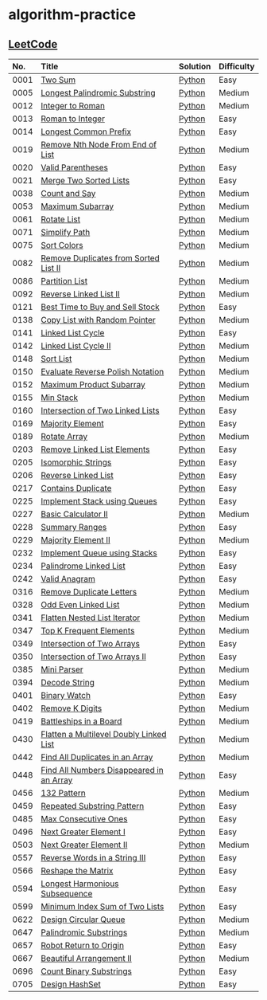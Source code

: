# algorithm-practice

## [LeetCode](https://leetcode.com/)

| No.  | Title                                                                                                               | Solution                                                                                                        | Difficulty |
| :--- | :------------------------------------------------------------------------------------------------------------------ | :-------------------------------------------------------------------------------------------------------------- | :--------- |
| 0001 | [Two Sum](https://leetcode.com/problems/two-sum/)                                                                   | [Python](./leetcode/python/0001-Two-Sum/TwoSum.py)                                                              | Easy       |
| 0005 | [Longest Palindromic Substring](https://leetcode.com/problems/longest-palindromic-substring/)                       | [Python](./leetcode/python/0005-Longest-Palindromic-Substring/LongestPalindromicSubstring.py)                   | Medium     |
| 0012 | [Integer to Roman](https://leetcode.com/problems/integer-to-roman/)                                                 | [Python](./leetcode/python/0012-Integer-to-Roman/IntegertoRoman.py)                                             | Medium     |
| 0013 | [Roman to Integer](https://leetcode.com/problems/roman-to-integer/)                                                 | [Python](./leetcode/python/0013-Roman-to-Integer/RomantoInteger.py)                                             | Easy       |
| 0014 | [Longest Common Prefix](https://leetcode.com/problems/longest-common-prefix/)                                       | [Python](./leetcode/python/0014-Longest-Common-Prefix/LongestCommonPrefix.py)                                   | Easy       |
| 0019 | [Remove Nth Node From End of List](https://leetcode.com/problems/remove-nth-node-from-end-of-list/)                 | [Python](./leetcode/python/0019-Remove-Nth-Node-From-End-of-List/RemoveNthNodeFromEndofList.py)                 | Medium     |
| 0020 | [Valid Parentheses](https://leetcode.com/problems/valid-parentheses/)                                               | [Python](./leetcode/python/0020-Valid-Parentheses/ValidParentheses.py)                                          | Easy       |
| 0021 | [Merge Two Sorted Lists](https://leetcode.com/problems/merge-two-sorted-lists/)                                     | [Python](./leetcode/python/0021-Merge-Two-Sorted-Lists/MergeTwoSortedLists.py)                                  | Easy       |
| 0038 | [Count and Say](https://leetcode.com/problems/count-and-say/)                                                       | [Python](./leetcode/python/0038-Count-and-Say/CountandSay.py)                                                   | Medium     |
| 0053 | [Maximum Subarray](https://leetcode.com/problems/maximum-subarray/)                                                 | [Python](./leetcode/python/0053-Maximum-Subarray/ＭaximumSubarray.py)                                           | Medium     |
| 0061 | [Rotate List](https://leetcode.com/problems/rotate-list/)                                                           | [Python](./leetcode/python/0061-Rotate-List/RotateList.py)                                                      | Medium     |
| 0071 | [Simplify Path](https://leetcode.com/problems/simplify-path/)                                                       | [Python](./leetcode/python/0071-Simplify-Path/SimplifyPath.py)                                                  | Medium     |
| 0075 | [Sort Colors](https://leetcode.com/problems/sort-colors/)                                                           | [Python](./leetcode/python/0075-Sort-Colors/SortColors.py)                                                      | Medium     |
| 0082 | [Remove Duplicates from Sorted List II](https://leetcode.com/problems/remove-duplicates-from-sorted-list-ii/)       | [Python](./leetcode/python/0082-Remove-Duplicates-from-Sorted-List-II/RemoveDuplicatesfromSortedListII.py)      | Medium     |
| 0086 | [Partition List](https://leetcode.com/problems/partition-list/)                                                     | [Python](./leetcode/python/0086-Partition-List/PartitionList.py)                                                | Medium     |
| 0092 | [Reverse Linked List II](https://leetcode.com/problems/reverse-linked-list-ii/)                                     | [Python](./leetcode/python/0092–Reverse–Linked-List-II/ReverseLinkedListII.py)                                  | Medium     |
| 0121 | [Best Time to Buy and Sell Stock](https://leetcode.com/problems/best-time-to-buy-and-sell-stock/)                   | [Python](./leetcode/python/0121-Best-Time-to-Buy-and-Sell-Stock/BestTimetoBuyandSellStock.py)                   | Easy       |
| 0138 | [Copy List with Random Pointer](https://leetcode.com/problems/copy-list-with-random-pointer/)                       | [Python](./leetcode/python/0138-Copy-List-with-Random-Pointer/CopyListwithRandomPointer.py)                     | Medium     |
| 0141 | [Linked List Cycle](https://leetcode.com/problems/linked-list-cycle/)                                               | [Python](./leetcode/python/0141–Linked-List-Cycle/LinkedListCycle.py)                                           | Easy       |
| 0142 | [Linked List Cycle II](https://leetcode.com/problems/linked-list-cycle-ii/)                                         | [Python](./leetcode/python/0142–Linked-List-Cycle-II/LinkedListCycleII.py)                                      | Medium     |
| 0148 | [Sort List](https://leetcode.com/problems/sort-list/)                                                               | [Python](./leetcode/python/0148-Sort-List/SortList.py)                                                          | Medium     |
| 0150 | [Evaluate Reverse Polish Notation](https://leetcode.com/problems/evaluate-reverse-polish-notation/)                 | [Python](./leetcode/python/0150-Evaluate-Reverse-Polish-Notation/EvaluateReversePolishNotation.py)              | Medium     |
| 0152 | [Maximum Product Subarray](https://leetcode.com/problems/maximum-product-subarray/)                                 | [Python](./leetcode/python/0152-Maximum-Product-Subarray/MaximumProductSubarray.py)                             | Medium     |
| 0155 | [Min Stack](https://leetcode.com/problems/min-stack/)                                                               | [Python](./leetcode/python/0155-Min-Stack/MinStack.py)                                                          | Medium     |
| 0160 | [Intersection of Two Linked Lists](https://leetcode.com/problems/intersection-of-two-linked-lists/)                 | [Python](./leetcode/python/0160-Intersection-of-Two-Linked-Lists/IntersectionofTwoLinkedLists.py)               | Easy       |
| 0169 | [Majority Element](https://leetcode.com/problems/majority-element/)                                                 | [Python](./leetcode/python/0169-Majority-Element/MajorityElement.py)                                            | Easy       |
| 0189 | [Rotate Array](https://leetcode.com/problems/rotate-array/)                                                         | [Python](./leetcode/python/0189-Rotate-Array/RotateArray.py)                                                    | Medium     |
| 0203 | [Remove Linked List Elements](https://leetcode.com/problems/remove-linked-list-elements/)                           | [Python](./leetcode/python/0203-Remove-Linked-List-Elements/RemoveLinkedListElements.py)                        | Easy       |
| 0205 | [Isomorphic Strings](https://leetcode.com/problems/isomorphic-strings/)                                             | [Python](./leetcode/python/0205-Isomorphic-Strings/IsomorphicStrings.py)                                        | Easy       |
| 0206 | [Reverse Linked List](https://leetcode.com/problems/reverse-linked-list/)                                           | [Python](./leetcode/python/0206-Reverse-Linked-List/ReverseLinkedList.py)                                       | Easy       |
| 0217 | [Contains Duplicate](https://leetcode.com/problems/contains-duplicate/)                                             | [Python](./leetcode/python/0217-Contains-Duplicate/ContainsDuplicate.py)                                        | Easy       |
| 0225 | [Implement Stack using Queues](https://leetcode.com/problems/implement-stack-using-queues/)                         | [Python](./leetcode/python/0225-Implement-Stack-using-Queues/ImplementStackusingQueues.py)                      | Easy       |
| 0227 | [Basic Calculator II](https://leetcode.com/problems/basic-calculator-ii/)                                           | [Python](./leetcode/python/0227-Basic-Calculator-II/BasicCalculatorII.py)                                       | Medium     |
| 0228 | [Summary Ranges](https://leetcode.com/problems/summary-ranges/)                                                     | [Python](./leetcode/python/0228-Summary-Ranges/SummaryRanges.py)                                                | Easy       |
| 0229 | [Majority Element II](https://leetcode.com/problems/majority-element-ii/)                                           | [Python](./leetcode/python/0229-Majority-Element-II/MajorityElementII.py)                                       | Medium     |
| 0232 | [Implement Queue using Stacks](https://leetcode.com/problems/implement-queue-using-stacks/)                         | [Python](./leetcode/python/0232-Implement-Queue-using-Stacks/ImplementQueueusingStacks.py)                      | Easy       |
| 0234 | [Palindrome Linked List](https://leetcode.com/problems/palindrome-linked-list/)                                     | [Python](./leetcode/python/0234-Palindrome-Linked-List/PalindromeLinkedList.py)                                 | Easy       |
| 0242 | [Valid Anagram](https://leetcode.com/problems/valid-anagram/)                                                       | [Python](./leetcode/python/0242-Valid-Anagram/ValidAnagram.py)                                                  | Easy       |
| 0316 | [Remove Duplicate Letters](https://leetcode.com/problems/remove-duplicate-letters/)                                 | [Python](./leetcode/python/0316-Remove-Duplicate-Letters/RemoveDuplicateLetters.py)                             | Medium     |
| 0328 | [Odd Even Linked List](https://leetcode.com/problems/odd-even-linked-list/)                                         | [Python](./leetcode/python/0328-Odd-Even-Linked-List/OddEvenLinkedList.py)                                      | Medium     |
| 0341 | [Flatten Nested List Iterator](https://leetcode.com/problems/flatten-nested-list-iterator/)                         | [Python](./leetcode/python/0341-Flatten-Nested-List-Iterator/FlattenNestedListIterator.py)                      | Medium     |
| 0347 | [Top K Frequent Elements](https://leetcode.com/problems/top-k-frequent-elements/)                                   | [Python](./leetcode/python/0347-Top-K-Frequent-Elements/TopKFrequentElements.py)                                | Medium     |
| 0349 | [Intersection of Two Arrays](https://leetcode.com/problems/intersection-of-two-arrays/)                             | [Python](./leetcode/python/0349-Intersection-of-Two-Arrays/IntersectionofTwoArrays.py)                          | Easy       |
| 0350 | [Intersection of Two Arrays II](https://leetcode.com/problems/intersection-of-two-arrays-ii/)                       | [Python](./leetcode/python/0350-Intersection-of-Two-Arrays-II/IntersectionofTwoArraysII.py)                     | Easy       |
| 0385 | [Mini Parser](https://leetcode.com/problems/mini-parser/)                                                           | [Python](./leetcode/python/0385-Mini-Parser/MiniParser.py)                                                      | Medium     |
| 0394 | [Decode String](https://leetcode.com/problems/decode-string/)                                                       | [Python](./leetcode/python/0394-Decode-String/DecodeString.py)                                                  | Medium     |
| 0401 | [Binary Watch](https://leetcode.com/problems/binary-watch/)                                                         | [Python](./leetcode/python/0401-Binary-Watch/BinaryWatch.py)                                                    | Easy       |
| 0402 | [Remove K Digits](https://leetcode.com/problems/remove-k-digits/)                                                   | [Python](./leetcode/python/0402-Remove-K-Digits/RemoveKDigits.py)                                               | Medium     |
| 0419 | [Battleships in a Board](https://leetcode.com/problems/battleships-in-a-board/)                                     | [Python](./leetcode/python/0419-Battleships-in-a-Board/BattleshipsinaBoard.py)                                  | Medium     |
| 0430 | [Flatten a Multilevel Doubly Linked List](https://leetcode.com/problems/flatten-a-multilevel-doubly-linked-list/)   | [Python](./leetcode/python/0430-Flatten-a-Multilevel-Doubly-Linked-List/FlattenaMultilevelDoublyLinkedList.py)  | Medium     |
| 0442 | [Find All Duplicates in an Array](https://leetcode.com/problems/find-all-duplicates-in-an-array/)                   | [Python](./leetcode/python/0442-Find-All-Duplicates-in-an-Array/FindAllDuplicatesinanArray.py)                  | Medium     |
| 0448 | [Find All Numbers Disappeared in an Array](https://leetcode.com/problems/find-all-numbers-disappeared-in-an-array/) | [Python](./leetcode/python/0448-Find-All-Numbers-Disappeared-in-an-Array/FindAllNumbersDisappearedinanArray.py) | Easy       |
| 0456 | [132 Pattern](https://leetcode.com/problems/132-pattern/)                                                           | [Python](./leetcode/python/0456-132-Pattern/132Pattern.py)                                                      | Medium     |
| 0459 | [Repeated Substring Pattern](https://leetcode.com/problems/repeated-substring-pattern/)                             | [Python](./leetcode/python/0459-Repeated-Substring-Pattern/RepeatedSubstringPattern.py)                         | Easy       |
| 0485 | [Max Consecutive Ones](https://leetcode.com/problems/max-consecutive-ones/)                                         | [Python](./leetcode/python/0485-Max-Consecutive-Ones/MaxConsecutiveOnes.py)                                     | Easy       |
| 0496 | [Next Greater Element I](https://leetcode.com/problems/next-greater-element-i/)                                     | [Python](./leetcode/python/0496-Next-Greater-Element-I/NextGreaterElementI.py)                                  | Easy       |
| 0503 | [Next Greater Element II](https://leetcode.com/problems/next-greater-element-ii/)                                   | [Python](./leetcode/python/0503-Next-Greater-Element-II/NextGreaterElementII.py)                                | Medium     |
| 0557 | [Reverse Words in a String III](https://leetcode.com/problems/reverse-words-in-a-string-iii/)                       | [Python](./leetcode/python/0557-Reverse-Words-in-a-String-III/ReverseWordsinaStringIII.py)                      | Easy       |
| 0566 | [Reshape the Matrix](https://leetcode.com/problems/reshape-the-matrix/)                                             | [Python](./leetcode/python/0566-Reshape-the-Matrix/ReshapetheMatrix.py)                                         | Easy       |
| 0594 | [Longest Harmonious Subsequence](https://leetcode.com/problems/longest-harmonious-subsequence/)                     | [Python](./leetcode/python/0594-Longest-Harmonious-Subsequence/LongestHarmoniousSubsequence.py)                 | Easy       |
| 0599 | [Minimum Index Sum of Two Lists](https://leetcode.com/problems/minimum-index-sum-of-two-lists/)                     | [Python](./leetcode/python/0599-Minimum-Index-Sum-of-Two-Lists/MinimumIndexSumofTwoLists.py)                    | Easy       |
| 0622 | [Design Circular Queue](https://leetcode.com/problems/design-circular-queue/)                                       | [Python](./leetcode/python/0622-Design-Circular-Queue/DesignCircularQueue.py)                                   | Medium     |
| 0647 | [Palindromic Substrings](https://leetcode.com/problems/palindromic-substrings/)                                     | [Python](./leetcode/python/0647-Palindromic-Substrings/PalindromicSubstrings.py)                                | Medium     |
| 0657 | [Robot Return to Origin](https://leetcode.com/problems/robot-return-to-origin/)                                     | [Python](./leetcode/python/0657-Robot-Return-to-Origin/RobotReturntoOrigin.py)                                  | Easy       |
| 0667 | [Beautiful Arrangement II](https://leetcode.com/problems/beautiful-arrangement-ii/)                                 | [Python](./leetcode/python/0667-Beautiful-Arrangement-II/BeautifulArrangementII.py)                             | Medium     |
| 0696 | [Count Binary Substrings](https://leetcode.com/problems/count-binary-substrings/)                                   | [Python](./leetcode/python/0696-Count-Binary-Substrings/CountBinarySubstring.py)                                | Easy       |
| 0705 | [Design HashSet](https://leetcode.com/problems/design-hashset/)                                                     | [Python](./leetcode/python/0705-Design-HashSet/DesignHashSet.py)                                                | Easy       |